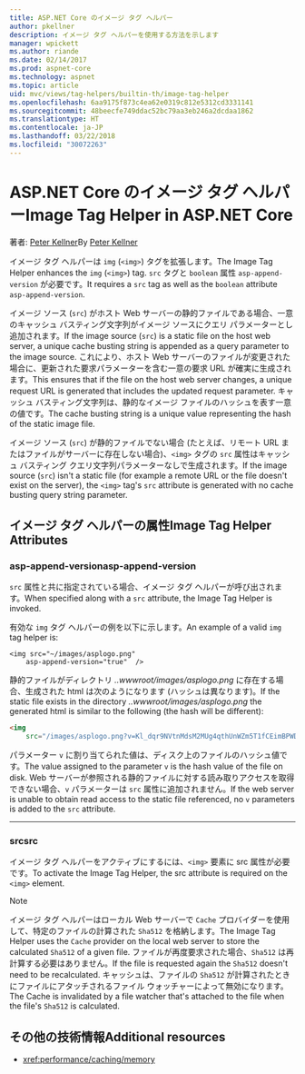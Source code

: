 ```yaml
---
title: ASP.NET Core のイメージ タグ ヘルパー
author: pkellner
description: イメージ タグ ヘルパーを使用する方法を示します
manager: wpickett
ms.author: riande
ms.date: 02/14/2017
ms.prod: aspnet-core
ms.technology: aspnet
ms.topic: article
uid: mvc/views/tag-helpers/builtin-th/image-tag-helper
ms.openlocfilehash: 6aa9175f873c4ea62e0319c812e5312cd3331141
ms.sourcegitcommit: 48beecfe749ddac52bc79aa3eb246a2dcdaa1862
ms.translationtype: HT
ms.contentlocale: ja-JP
ms.lasthandoff: 03/22/2018
ms.locfileid: "30072263"
---
```

# <a name="image-tag-helper-in-aspnet-core"></a><span data-ttu-id="18e15-103">ASP.NET Core のイメージ タグ ヘルパー</span><span class="sxs-lookup"><span data-stu-id="18e15-103">Image Tag Helper in ASP.NET Core</span></span>

<span data-ttu-id="18e15-104">著者: [Peter Kellner](http://peterkellner.net)</span><span class="sxs-lookup"><span data-stu-id="18e15-104">By [Peter Kellner](http://peterkellner.net)</span></span> 

<span data-ttu-id="18e15-105">イメージ タグ ヘルパーは `img` (`<img>`) タグを拡張します。</span><span class="sxs-lookup"><span data-stu-id="18e15-105">The Image Tag Helper enhances the `img` (`<img>`) tag.</span></span> <span data-ttu-id="18e15-106">`src` タグと `boolean` 属性 `asp-append-version` が必要です。</span><span class="sxs-lookup"><span data-stu-id="18e15-106">It requires a `src` tag as well as the `boolean` attribute `asp-append-version`.</span></span>

<span data-ttu-id="18e15-107">イメージ ソース (`src`) がホスト Web サーバーの静的ファイルである場合、一意のキャッシュ バスティング文字列がイメージ ソースにクエリ パラメーターとし追加されます。</span><span class="sxs-lookup"><span data-stu-id="18e15-107">If the image source (`src`) is a static file on the host web server, a unique cache busting string is appended as a query parameter to the image source.</span></span> <span data-ttu-id="18e15-108">これにより、ホスト Web サーバーのファイルが変更された場合に、更新された要求パラメーターを含む一意の要求 URL が確実に生成されます。</span><span class="sxs-lookup"><span data-stu-id="18e15-108">This ensures that if the file on the host web server changes, a unique request URL is generated that includes the updated request parameter.</span></span> <span data-ttu-id="18e15-109">キャッシュ バスティング文字列は、静的なイメージ ファイルのハッシュを表す一意の値です。</span><span class="sxs-lookup"><span data-stu-id="18e15-109">The cache busting string is a unique value representing the hash of the static image file.</span></span>

<span data-ttu-id="18e15-110">イメージ ソース (`src`) が静的ファイルでない場合 (たとえば、リモート URL またはファイルがサーバーに存在しない場合)、`<img>` タグの `src` 属性はキャッシュ バスティング クエリ文字列パラメーターなしで生成されます。</span><span class="sxs-lookup"><span data-stu-id="18e15-110">If the image source (`src`) isn't a static file (for example a remote URL or the file doesn't exist on the server), the `<img>` tag's `src` attribute is generated with no cache busting query string parameter.</span></span>

## <a name="image-tag-helper-attributes"></a><span data-ttu-id="18e15-111">イメージ タグ ヘルパーの属性</span><span class="sxs-lookup"><span data-stu-id="18e15-111">Image Tag Helper Attributes</span></span>


### <a name="asp-append-version"></a><span data-ttu-id="18e15-112">asp-append-version</span><span class="sxs-lookup"><span data-stu-id="18e15-112">asp-append-version</span></span>

<span data-ttu-id="18e15-113">`src` 属性と共に指定されている場合、イメージ タグ ヘルパーが呼び出されます。</span><span class="sxs-lookup"><span data-stu-id="18e15-113">When specified along with a `src` attribute, the Image Tag Helper is invoked.</span></span>

<span data-ttu-id="18e15-114">有効な `img` タグ ヘルパーの例を以下に示します。</span><span class="sxs-lookup"><span data-stu-id="18e15-114">An example of a valid `img` tag helper is:</span></span>

```cshtml
<img src="~/images/asplogo.png" 
    asp-append-version="true"  />
```

<span data-ttu-id="18e15-115">静的ファイルがディレクトリ *..wwwroot/images/asplogo.png* に存在する場合、生成された html は次のようになります (ハッシュは異なります)。</span><span class="sxs-lookup"><span data-stu-id="18e15-115">If the static file exists in the directory *..wwwroot/images/asplogo.png* the generated html is similar to the following (the hash will be different):</span></span>

```html
<img 
    src="/images/asplogo.png?v=Kl_dqr9NVtnMdsM2MUg4qthUnWZm5T1fCEimBPWDNgM"/>
```

<span data-ttu-id="18e15-116">パラメーター `v` に割り当てられた値は、ディスク上のファイルのハッシュ値です。</span><span class="sxs-lookup"><span data-stu-id="18e15-116">The value assigned to the parameter `v` is the hash value of the file on disk.</span></span> <span data-ttu-id="18e15-117">Web サーバーが参照される静的ファイルに対する読み取りアクセスを取得できない場合、`v` パラメーターは `src` 属性に追加されません。</span><span class="sxs-lookup"><span data-stu-id="18e15-117">If the web server is unable to obtain read access to the static file referenced,  no `v` parameters is added to the `src` attribute.</span></span>

- - -

### <a name="src"></a><span data-ttu-id="18e15-118">src</span><span class="sxs-lookup"><span data-stu-id="18e15-118">src</span></span>

<span data-ttu-id="18e15-119">イメージ タグ ヘルパーをアクティブにするには、`<img>` 要素に src 属性が必要です。</span><span class="sxs-lookup"><span data-stu-id="18e15-119">To activate the Image Tag Helper, the src attribute is required on the `<img>` element.</span></span> 

> [!NOTE]
> <span data-ttu-id="18e15-120">イメージ タグ ヘルパーはローカル Web サーバーで `Cache` プロバイダーを使用して、特定のファイルの計算された `Sha512` を格納します。</span><span class="sxs-lookup"><span data-stu-id="18e15-120">The Image Tag Helper uses the `Cache` provider on the local web server to store the calculated `Sha512` of a given file.</span></span> <span data-ttu-id="18e15-121">ファイルが再度要求された場合、`Sha512` は再計算する必要はありません。</span><span class="sxs-lookup"><span data-stu-id="18e15-121">If the file is requested again the `Sha512` doesn't need to be recalculated.</span></span> <span data-ttu-id="18e15-122">キャッシュは、ファイルの `Sha512` が計算されたときにファイルにアタッチされるファイル ウォッチャーによって無効になります。</span><span class="sxs-lookup"><span data-stu-id="18e15-122">The Cache is invalidated by a file watcher that's attached to the file when the file's `Sha512` is calculated.</span></span>

## <a name="additional-resources"></a><span data-ttu-id="18e15-123">その他の技術情報</span><span class="sxs-lookup"><span data-stu-id="18e15-123">Additional resources</span></span>

* <xref:performance/caching/memory>
